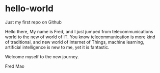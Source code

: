 # hello-world
Just my first repo on Github

Hello there,
My name is Fred, and I just jumped from telecommunications world to the new of world of IT.  You know telecommunication is more kind of traditional, and new world of Internet of Things, machine learning, artificial intelligence is new to me, yet it is fantastic.

Welcome myself to the new journey.

Fred Mao
